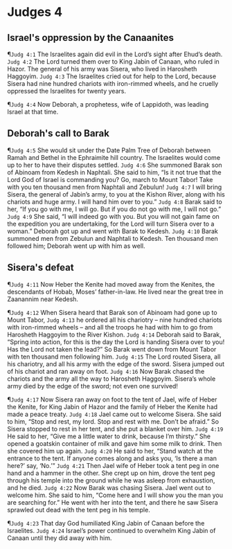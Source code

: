 # Judges 4

## Israel's oppression by the Canaanites
¶`Judg 4:1` The Israelites again did evil in the Lord’s sight after Ehud’s death.
`Judg 4:2` The Lord turned them over to King Jabin of Canaan, who ruled in Hazor. The general of his army was Sisera, who lived in Harosheth Haggoyim.
`Judg 4:3` The Israelites cried out for help to the Lord, because Sisera had nine hundred chariots with iron-rimmed wheels, and he cruelly oppressed the Israelites for twenty years.

¶`Judg 4:4` Now Deborah, a prophetess, wife of Lappidoth, was leading Israel at that time.

## Deborah's call to Barak
¶`Judg 4:5` She would sit under the Date Palm Tree of Deborah between Ramah and Bethel in the Ephraimite hill country. The Israelites would come up to her to have their disputes settled.
`Judg 4:6` She summoned Barak son of Abinoam from Kedesh in Naphtali. She said to him, “Is it not true that the Lord God of Israel is commanding you? Go, march to Mount Tabor! Take with you ten thousand men from Naphtali and Zebulun!
`Judg 4:7` I will bring Sisera, the general of Jabin’s army, to you at the Kishon River, along with his chariots and huge army. I will hand him over to you.”
`Judg 4:8` Barak said to her, “If you go with me, I will go. But if you do not go with me, I will not go.”
`Judg 4:9` She said, “I will indeed go with you. But you will not gain fame on the expedition you are undertaking, for the Lord will turn Sisera over to a woman.” Deborah got up and went with Barak to Kedesh.
`Judg 4:10` Barak summoned men from Zebulun and Naphtali to Kedesh. Ten thousand men followed him; Deborah went up with him as well.

## Sisera's defeat
¶`Judg 4:11` Now Heber the Kenite had moved away from the Kenites, the descendants of Hobab, Moses’ father-in-law. He lived near the great tree in Zaanannim near Kedesh.

¶`Judg 4:12` When Sisera heard that Barak son of Abinoam had gone up to Mount Tabor,
`Judg 4:13` he ordered all his chariotry – nine hundred chariots with iron-rimmed wheels – and all the troops he had with him to go from Harosheth Haggoyim to the River Kishon.
`Judg 4:14` Deborah said to Barak, “Spring into action, for this is the day the Lord is handing Sisera over to you! Has the Lord not taken the lead?” So Barak went down from Mount Tabor with ten thousand men following him.
`Judg 4:15` The Lord routed Sisera, all his chariotry, and all his army with the edge of the sword. Sisera jumped out of his chariot and ran away on foot.
`Judg 4:16` Now Barak chased the chariots and the army all the way to Harosheth Haggoyim. Sisera’s whole army died by the edge of the sword; not even one survived!

¶`Judg 4:17` Now Sisera ran away on foot to the tent of Jael, wife of Heber the Kenite, for King Jabin of Hazor and the family of Heber the Kenite had made a peace treaty.
`Judg 4:18` Jael came out to welcome Sisera. She said to him, “Stop and rest, my lord. Stop and rest with me. Don’t be afraid.” So Sisera stopped to rest in her tent, and she put a blanket over him.
`Judg 4:19` He said to her, “Give me a little water to drink, because I’m thirsty.” She opened a goatskin container of milk and gave him some milk to drink. Then she covered him up again.
`Judg 4:20` He said to her, “Stand watch at the entrance to the tent. If anyone comes along and asks you, ‘Is there a man here?’ say, ‘No.’”
`Judg 4:21` Then Jael wife of Heber took a tent peg in one hand and a hammer in the other. She crept up on him, drove the tent peg through his temple into the ground while he was asleep from exhaustion, and he died.
`Judg 4:22` Now Barak was chasing Sisera. Jael went out to welcome him. She said to him, “Come here and I will show you the man you are searching for.” He went with her into the tent, and there he saw Sisera sprawled out dead with the tent peg in his temple.

¶`Judg 4:23` That day God humiliated King Jabin of Canaan before the Israelites.
`Judg 4:24` Israel’s power continued to overwhelm King Jabin of Canaan until they did away with him.
